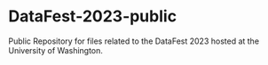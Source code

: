 # DataFest-2023-public
Public Repository for files related to the DataFest 2023 hosted at the University of Washington.
